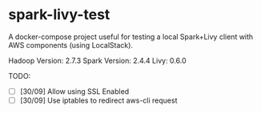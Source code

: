 # spark-livy-test

A docker-compose project useful for testing a local Spark+Livy client with AWS components (using LocalStack).

Hadoop Version: 2.7.3
Spark Version: 2.4.4
Livy: 0.6.0

TODO:
 - [ ] [30/09] Allow using SSL Enabled
 - [ ] [30/09] Use iptables to redirect aws-cli request
